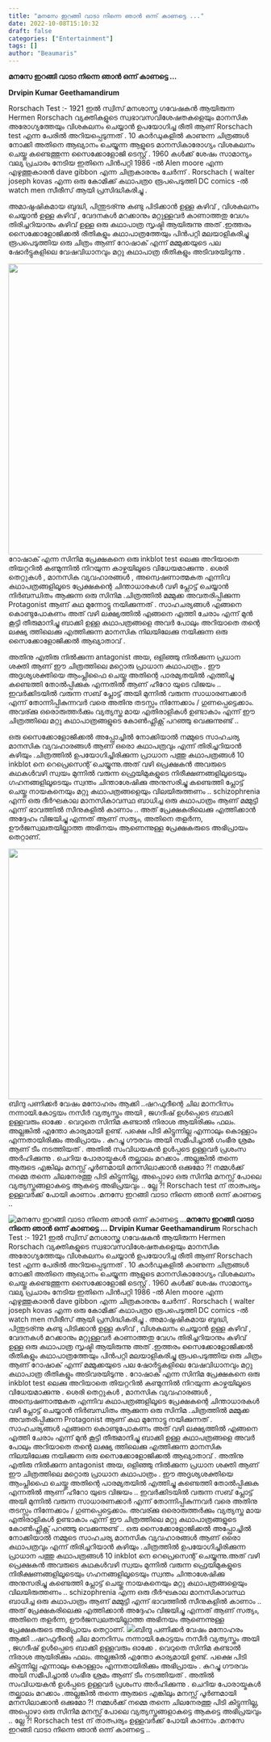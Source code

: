 ```yaml
---
title: "മനസേ ഇറങ്ങി വാടാ നിന്നെ ഞാൻ ഒന്ന് കാണട്ടെ ..."
date: 2022-10-08T15:10:32
draft: false
categories: ["Entertainment"]
tags: []
author: "Beaumaris"
---
```


<strong>മനസേ ഇറങ്ങി വാടാ നിന്നെ ഞാൻ ഒന്ന് കാണട്ടെ ...</strong>

<strong>Drvipin Kumar Geethamandirum </strong>

Rorschach Test :- 1921 ഇൽ സ്വിസ് മനശാസ്ത്ര ഗവേഷകൻ ആയിരുന്ന Hermen Rorschach വ്യക്തികളുടെ സ്വഭാവസവിശേഷതകളെയും മാനസിക അരോഗ്യത്തേയും വിശകലനം ചെയ്യാൻ ഉപയോഗിച്ച രീതി ആണ് Rorschach test എന്ന പേരിൽ അറിയപ്പെടുന്നത് . 10 കാർഡുകളിൽ കാണുന്ന ചിത്രങ്ങൾ നോക്കി അതിനെ ആഖ്യാനം ചെയ്യുന്ന ആളുടെ മാനസികാരോഗ്യം വിശകലനം ചെയ്തു കണ്ടെത്തുന്ന സൈക്കോളോജി ടെസ്റ്റ് . 1960 കൾക്ക് ശേഷം സാമാന്യം വല്യ പ്രചാരം നേടിയ ഇതിനെ പിൻപറ്റി 1986 -ൽ Alen moore എന്ന എഴുത്തുകാരൻ dave gibbon എന്ന ചിത്രകാരനും ചേർന്ന് . Rorschach ( walter joseph kovas എന്ന ഒരു കോമിക്ക് കഥാപത്രo രൂപപെടുത്തി DC comics -ൽ watch men സീരീസ് ആയി പ്രസിദ്ധികരിച്ചു .

അമാഷുഷികമായ ബുദ്ധി, പിന്തുടര്ന്നു കണ്ടു പിടിക്കാൻ ഉള്ള കഴിവ് , വിശകലനം ചെയ്യാൻ ഉള്ള കഴിവ് , വേദനകൾ മറക്കാനും മറ്റുള്ളവർ കാണാത്തതു വേഗം തിരിച്ചറിയാനും കഴിവ് ഉള്ള ഒരു കഥാപാത്ര സൃഷ്ടി ആയിരുന്നു അത് .ഇത്തരം സൈക്കോളോജിക്കൽ രീതികളും കഥാപാത്രത്തേയും പിൻപറ്റി മലയാളികരിച്ചു രൂപപെടുത്തിയ ഒരു ചിത്രം ആണ് റോഷാക് എന്ന് മമ്മുക്കയുടെ പല ഷോർട്ടുകളിലെ വേഷവിധാനവും മറ്റു കഥാപാത്ര രീതികളും അടിവരയിടുന്നു .

<img class="size-full wp-image-353880 aligncenter" src="https://cdn.boolokam.com/articles/2022/10/3t3tttt.jpg" alt="" width="1024" height="576" />റോഷാക് എന്ന സിനിമ പ്രേക്ഷകനെ ഒരു inkblot test ലെക്കു അറിയാതെ തിയറ്ററിൽ കണ്മുന്നിൽ നിറയുന്ന കാഴ്ചയിലൂടെ വിധേയമാക്കുന്നു . ശെരി തെറ്റുകൾ , മാനസിക വ്യവഹാരങ്ങൾ , അന്വെഷണാത്മകത എന്നിവ കഥാപത്രങ്ങളിലൂടെ പ്രേക്ഷകന്റെ ചിന്താധാരകൾ വഴി പ്ലോട്ട് ചെയ്യാൻ നിർബന്ധിതം ആക്കുന്ന ഒരു സിനിമ .ചിത്രത്തിൽ മമ്മുക്ക അവതരിപ്പിക്കുന്ന Protagonist ആണ് കഥ മുന്നോട്ടു നയിക്കുന്നത് . സാഹചര്യങ്ങൾ എങ്ങനെ കൊണ്ടുപോകണം അത് വഴി ലക്ഷ്യത്തിൽ എങ്ങനെ എത്തി ചേരാം എന്ന് മുൻ കൂട്ടി തീരുമാനിച്ചു ബാക്കി ഉള്ള കഥാപത്രങ്ങളെ അവർ പോലും അറിയാതെ തന്റെ ലക്ഷ്യ ത്തിലെക്കു എത്തിക്കുന്ന മാനസിക നിലയിലേക്കു നയിക്കുന്ന ഒരു സൈക്കോളോജിക്കൽ ആഖ്യാതാവ് .

അതിനു എതിരു നിൽക്കുന്ന antagonist അയ, ഒളിഞ്ഞു നിൽക്കുന്ന പ്രധാന ശക്തി ആണ് ഈ ചിത്രത്തിലെ മറ്റൊരു പ്രാധാന കഥാപാത്രം . ഈ അദൃശ്യശക്തിയെ ആംപ്ലിഫൈ ചെയ്തു അതിന്റെ പാരമ്യതയിൽ എത്തിച്ചു കണ്ടെത്തി തോൽപ്പിക്കുക എന്നതിൽ ആണ് ഹീറോ യുടെ വിജയം .. ഇവർക്കിടയിൽ വരുന്ന സബ് പ്ലോട്ട് അയി മുന്നിൽ വരുന്ന സാധാരണക്കാർ എന്ന് തോന്നിപ്പികുന്നവർ വരെ അതിനു തടസ്സം നിന്നേക്കാം / ഗുണപ്പെട്ടെക്കാം. അവര്ക്കു ഒരൊരുത്തര്‍ക്കും വ്യത്യസ്ത മായ എതിരാളികൾ ഉണ്ടാകാം എന്ന് ഈ ചിത്രത്തിലെ മറ്റു കഥാപാത്രങ്ങളുടെ കോൺഫ്ലിക്റ്റ് പറഞ്ഞു വെക്കുന്നുണ്ട് ..

ഒരു സൈക്കോളോജിക്കൽ അപ്പ്രോച്ചിൽ നോക്കിയാൽ നമ്മുടെ സാഹചര്യ മാനസിക വ്യവഹാരങ്ങൾ ആണ് ഒരൊ കഥാപത്രവും എന്ന് തിരിച്ചറിയാൻ കഴിയും .ചിത്രത്തിൽ ഉപയോഗിച്ചിരിക്കുന്ന പ്രാധാന പത്തു കഥാപത്രങ്ങൾ 10 inkblot നെ റെപ്രെസെന്റ് ചെയ്യുന്നു.അത് വഴി പ്രെക്ഷകൻ അവരുടെ കഥകൾവഴി സ്വയം മുന്നിൽ വരുന്ന ഫ്രെയിമുകളുടെ നിരീക്ഷണങ്ങളിലൂടെയും ഗഹനങ്ങളിലൂടെയും സ്വന്തം ചിന്താശേഷിക്കു അനുസരിച്ചു കണ്ടെത്തി പ്ലോട്ട് ചെയ്തു നായകനെയും മറ്റു കഥാപത്രങ്ങളെയും വിലയിരുത്തണം .. schizophrenia എന്ന ഒരു ദീർഘകാല മാനസികാവസ്ഥ ബാധിച്ച ഒരു കഥാപാത്രം ആണ് മമ്മുട്ടി എന്ന് ഭാവത്തിൽ സീനുകളിൽ കാണാം .. അത് പ്രേക്ഷകരിലെക്കു എത്തിക്കാൻ അദ്ദേഹം വിജയിച്ചു എന്നത് ആണ് സത്യം, അതിനെ തളർന്ന, ഊർജസ്വലതയില്ലാത്ത അഭിനയം ആണെന്നുള്ള പ്രേക്ഷകരുടെ അഭിപ്രായം തെറ്റാണ്.

<img class=" wp-image-353881 aligncenter" src="https://cdn.boolokam.com/articles/2022/10/fwfggggg.png" alt="" width="955" height="496" />ബിന്ദു പണിക്കർ വേഷം മനോഹരം ആക്കി ..ഷറഫുദീന്റെ ചില മാനറിസം നന്നായി.കോട്ടയം നസീർ വ്യത്യസ്തം അയി , ജഗദീഷ് ഉൾപ്പെടെ ബാക്കി ഉള്ളവരും ഓക്കേ . വെറുതെ സിനിമ കണ്ടാൽ നിരാശ ആയിരിക്കും ഫലം. അല്ലങ്കിൽ എന്തോ കാര്യമായി ഉണ്ട്. പക്ഷെ പിടി കിട്ടുന്നില്ല എന്നാലും കൊള്ളാം എന്നതായിരിക്കും അഭിപ്രായം . കുറച്ചു ഗൗരവം അയി സമീപിച്ചാൽ ഗംഭീര ശ്രമം ആണ് ടീം നടത്തിയത് . അതിൽ സംവിധയകൻ ഉൾപ്പടെ ഉള്ളവർ പ്രശംസ അർഹിക്കുന്നു . ചെറിയ പോരായ്മകൾ തല്ക്കാലം മറക്കാം .അല്ലങ്കിൽ തന്നെ ആരുടെ എങ്കിലും മനസ്സ് പൂർണമായി മനസിലാക്കാൻ ഒക്കുമോ ?! നമ്മൾക്ക് നമ്മെ തന്നെ ചിലനേരത്തു പിടി കിട്ടുന്നില്ല, അപ്പൊഴാ ഒരു സിനിമ മനസ്സ് പോലെ വ്യത്യസ്തങ്ങളാകട്ടെ ആകട്ടെ അഭിപ്രയവും .. ല്ലേ ?! Rorschach test ന് താത്പര്യം ഉള്ളവർക്ക് പോയി കാണാം .മനസേ ഇറങ്ങി വാടാ നിന്നെ ഞാൻ ഒന്ന് കാണട്ടെ ..


![മനസേ ഇറങ്ങി വാടാ നിന്നെ ഞാൻ ഒന്ന് കാണട്ടെ ...](https://cdn.boolokam.com/articles/2022/10/3t3tttt.jpg)**മനസേ ഇറങ്ങി വാടാ നിന്നെ ഞാൻ ഒന്ന് കാണട്ടെ ...** **Drvipin Kumar Geethamandirum** Rorschach Test :- 1921 ഇൽ സ്വിസ് മനശാസ്ത്ര ഗവേഷകൻ ആയിരുന്ന Hermen Rorschach വ്യക്തികളുടെ സ്വഭാവസവിശേഷതകളെയും മാനസിക അരോഗ്യത്തേയും വിശകലനം ചെയ്യാൻ ഉപയോഗിച്ച രീതി ആണ് Rorschach test എന്ന പേരിൽ അറിയപ്പെടുന്നത് . 10 കാർഡുകളിൽ കാണുന്ന ചിത്രങ്ങൾ നോക്കി അതിനെ ആഖ്യാനം ചെയ്യുന്ന ആളുടെ മാനസികാരോഗ്യം വിശകലനം ചെയ്തു കണ്ടെത്തുന്ന സൈക്കോളോജി ടെസ്റ്റ് . 1960 കൾക്ക് ശേഷം സാമാന്യം വല്യ പ്രചാരം നേടിയ ഇതിനെ പിൻപറ്റി 1986 -ൽ Alen moore എന്ന എഴുത്തുകാരൻ dave gibbon എന്ന ചിത്രകാരനും ചേർന്ന് . Rorschach ( walter joseph kovas എന്ന ഒരു കോമിക്ക് കഥാപത്രo രൂപപെടുത്തി DC comics -ൽ watch men സീരീസ് ആയി പ്രസിദ്ധികരിച്ചു . അമാഷുഷികമായ ബുദ്ധി, പിന്തുടര്ന്നു കണ്ടു പിടിക്കാൻ ഉള്ള കഴിവ് , വിശകലനം ചെയ്യാൻ ഉള്ള കഴിവ് , വേദനകൾ മറക്കാനും മറ്റുള്ളവർ കാണാത്തതു വേഗം തിരിച്ചറിയാനും കഴിവ് ഉള്ള ഒരു കഥാപാത്ര സൃഷ്ടി ആയിരുന്നു അത് .ഇത്തരം സൈക്കോളോജിക്കൽ രീതികളും കഥാപാത്രത്തേയും പിൻപറ്റി മലയാളികരിച്ചു രൂപപെടുത്തിയ ഒരു ചിത്രം ആണ് റോഷാക് എന്ന് മമ്മുക്കയുടെ പല ഷോർട്ടുകളിലെ വേഷവിധാനവും മറ്റു കഥാപാത്ര രീതികളും അടിവരയിടുന്നു . റോഷാക് എന്ന സിനിമ പ്രേക്ഷകനെ ഒരു inkblot test ലെക്കു അറിയാതെ തിയറ്ററിൽ കണ്മുന്നിൽ നിറയുന്ന കാഴ്ചയിലൂടെ വിധേയമാക്കുന്നു . ശെരി തെറ്റുകൾ , മാനസിക വ്യവഹാരങ്ങൾ , അന്വെഷണാത്മകത എന്നിവ കഥാപത്രങ്ങളിലൂടെ പ്രേക്ഷകന്റെ ചിന്താധാരകൾ വഴി പ്ലോട്ട് ചെയ്യാൻ നിർബന്ധിതം ആക്കുന്ന ഒരു സിനിമ .ചിത്രത്തിൽ മമ്മുക്ക അവതരിപ്പിക്കുന്ന Protagonist ആണ് കഥ മുന്നോട്ടു നയിക്കുന്നത് . സാഹചര്യങ്ങൾ എങ്ങനെ കൊണ്ടുപോകണം അത് വഴി ലക്ഷ്യത്തിൽ എങ്ങനെ എത്തി ചേരാം എന്ന് മുൻ കൂട്ടി തീരുമാനിച്ചു ബാക്കി ഉള്ള കഥാപത്രങ്ങളെ അവർ പോലും അറിയാതെ തന്റെ ലക്ഷ്യ ത്തിലെക്കു എത്തിക്കുന്ന മാനസിക നിലയിലേക്കു നയിക്കുന്ന ഒരു സൈക്കോളോജിക്കൽ ആഖ്യാതാവ് . അതിനു എതിരു നിൽക്കുന്ന antagonist അയ, ഒളിഞ്ഞു നിൽക്കുന്ന പ്രധാന ശക്തി ആണ് ഈ ചിത്രത്തിലെ മറ്റൊരു പ്രാധാന കഥാപാത്രം . ഈ അദൃശ്യശക്തിയെ ആംപ്ലിഫൈ ചെയ്തു അതിന്റെ പാരമ്യതയിൽ എത്തിച്ചു കണ്ടെത്തി തോൽപ്പിക്കുക എന്നതിൽ ആണ് ഹീറോ യുടെ വിജയം .. ഇവർക്കിടയിൽ വരുന്ന സബ് പ്ലോട്ട് അയി മുന്നിൽ വരുന്ന സാധാരണക്കാർ എന്ന് തോന്നിപ്പികുന്നവർ വരെ അതിനു തടസ്സം നിന്നേക്കാം / ഗുണപ്പെട്ടെക്കാം. അവര്ക്കു ഒരൊരുത്തര്‍ക്കും വ്യത്യസ്ത മായ എതിരാളികൾ ഉണ്ടാകാം എന്ന് ഈ ചിത്രത്തിലെ മറ്റു കഥാപാത്രങ്ങളുടെ കോൺഫ്ലിക്റ്റ് പറഞ്ഞു വെക്കുന്നുണ്ട് .. ഒരു സൈക്കോളോജിക്കൽ അപ്പ്രോച്ചിൽ നോക്കിയാൽ നമ്മുടെ സാഹചര്യ മാനസിക വ്യവഹാരങ്ങൾ ആണ് ഒരൊ കഥാപത്രവും എന്ന് തിരിച്ചറിയാൻ കഴിയും .ചിത്രത്തിൽ ഉപയോഗിച്ചിരിക്കുന്ന പ്രാധാന പത്തു കഥാപത്രങ്ങൾ 10 inkblot നെ റെപ്രെസെന്റ് ചെയ്യുന്നു.അത് വഴി പ്രെക്ഷകൻ അവരുടെ കഥകൾവഴി സ്വയം മുന്നിൽ വരുന്ന ഫ്രെയിമുകളുടെ നിരീക്ഷണങ്ങളിലൂടെയും ഗഹനങ്ങളിലൂടെയും സ്വന്തം ചിന്താശേഷിക്കു അനുസരിച്ചു കണ്ടെത്തി പ്ലോട്ട് ചെയ്തു നായകനെയും മറ്റു കഥാപത്രങ്ങളെയും വിലയിരുത്തണം .. schizophrenia എന്ന ഒരു ദീർഘകാല മാനസികാവസ്ഥ ബാധിച്ച ഒരു കഥാപാത്രം ആണ് മമ്മുട്ടി എന്ന് ഭാവത്തിൽ സീനുകളിൽ കാണാം .. അത് പ്രേക്ഷകരിലെക്കു എത്തിക്കാൻ അദ്ദേഹം വിജയിച്ചു എന്നത് ആണ് സത്യം, അതിനെ തളർന്ന, ഊർജസ്വലതയില്ലാത്ത അഭിനയം ആണെന്നുള്ള പ്രേക്ഷകരുടെ അഭിപ്രായം തെറ്റാണ്. ![](https://cdn.boolokam.com/articles/2022/10/fwfggggg.png)ബിന്ദു പണിക്കർ വേഷം മനോഹരം ആക്കി ..ഷറഫുദീന്റെ ചില മാനറിസം നന്നായി.കോട്ടയം നസീർ വ്യത്യസ്തം അയി , ജഗദീഷ് ഉൾപ്പെടെ ബാക്കി ഉള്ളവരും ഓക്കേ . വെറുതെ സിനിമ കണ്ടാൽ നിരാശ ആയിരിക്കും ഫലം. അല്ലങ്കിൽ എന്തോ കാര്യമായി ഉണ്ട്. പക്ഷെ പിടി കിട്ടുന്നില്ല എന്നാലും കൊള്ളാം എന്നതായിരിക്കും അഭിപ്രായം . കുറച്ചു ഗൗരവം അയി സമീപിച്ചാൽ ഗംഭീര ശ്രമം ആണ് ടീം നടത്തിയത് . അതിൽ സംവിധയകൻ ഉൾപ്പടെ ഉള്ളവർ പ്രശംസ അർഹിക്കുന്നു . ചെറിയ പോരായ്മകൾ തല്ക്കാലം മറക്കാം .അല്ലങ്കിൽ തന്നെ ആരുടെ എങ്കിലും മനസ്സ് പൂർണമായി മനസിലാക്കാൻ ഒക്കുമോ ?! നമ്മൾക്ക് നമ്മെ തന്നെ ചിലനേരത്തു പിടി കിട്ടുന്നില്ല, അപ്പൊഴാ ഒരു സിനിമ മനസ്സ് പോലെ വ്യത്യസ്തങ്ങളാകട്ടെ ആകട്ടെ അഭിപ്രയവും .. ല്ലേ ?! Rorschach test ന് താത്പര്യം ഉള്ളവർക്ക് പോയി കാണാം .മനസേ ഇറങ്ങി വാടാ നിന്നെ ഞാൻ ഒന്ന് കാണട്ടെ ..
